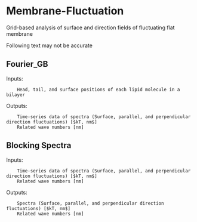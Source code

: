 # Membrane-Fluctuation
Grid-based analysis of surface and direction fields of fluctuating flat membrane

Following text may not be accurate

## Fourier_GB
Inputs:

        Head, tail, and surface positions of each lipid molecule in a bilayer
Outputs:

        Time-series data of spectra (Surface, parallel, and perpendicular direction fluctuations) [$kT, nm$]
        Related wave numbers [nm]

## Blocking Spectra
Inputs:

        Time-series data of spectra (Surface, parallel, and perpendicular direction fluctuations) [$kT, nm$]
        Related wave numbers [nm]
Outputs:

        Spectra (Surface, parallel, and perpendicular direction fluctuations) [$kT, nm$]
        Related wave numbers [nm]
